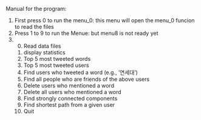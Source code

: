 Manual for the program:
1.	First press 0 to run the menu_0: this menu will open the menu_0 funcion to read the files
2.	Press 1 to 9 to run the Menue: but menu8 is not ready yet
3.	0. Read data files
	1. display statistics
	2. Top 5 most tweeted words
	3. Top 5 most tweeted users
	4. Find users who tweeted a word (e.g., ’연세대’)
	5. Find all people who are friends of the above users
	6. Delete users who mentioned a word
	7. Delete all users who mentioned a word
	8. Find strongly connected components
	9. Find shortest path from a given user
	99. Quit
	
	
